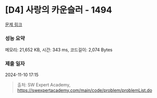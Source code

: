 # [D4] 사랑의 카운슬러 - 1494 

[문제 링크](https://swexpertacademy.com/main/code/problem/problemDetail.do?contestProbId=AV2b_WPaAEIBBASw) 

### 성능 요약

메모리: 21,652 KB, 시간: 343 ms, 코드길이: 2,074 Bytes

### 제출 일자

2024-11-10 17:15



> 출처: SW Expert Academy, https://swexpertacademy.com/main/code/problem/problemList.do